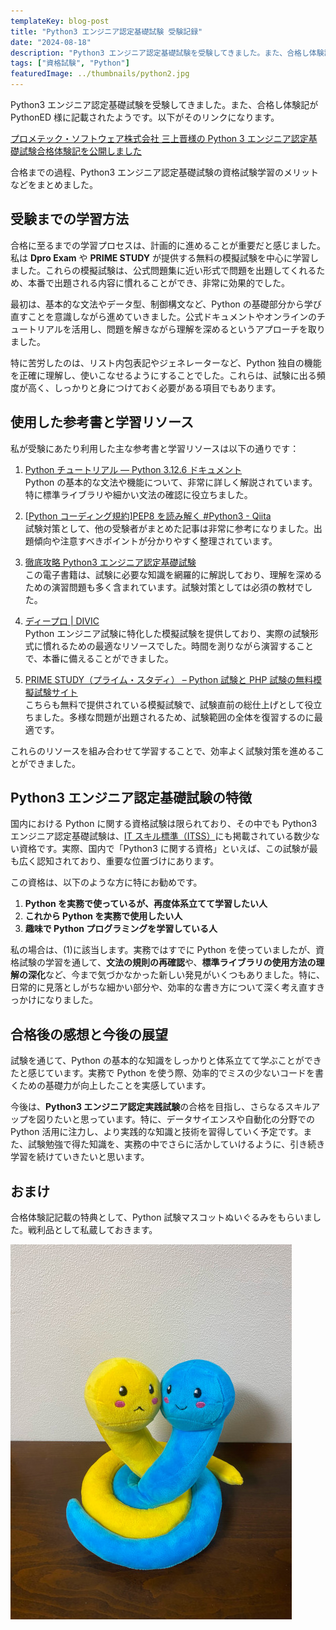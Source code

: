 ```yaml
---
templateKey: blog-post
title: "Python3 エンジニア認定基礎試験 受験記録"
date: "2024-08-18"
description: "Python3 エンジニア認定基礎試験を受験してきました。また、合格し体験記がPythonED様に記載されました。合格までの過程、Python3 エンジニア認定基礎試験の資格試験学習のメリットなどをまとめました。"
tags: ["資格試験", "Python"]
featuredImage: ../thumbnails/python2.jpg
---
```


Python3 エンジニア認定基礎試験を受験してきました。また、合格し体験記が PythonED 様に記載されたようです。以下がそのリンクになります。

[プロメテック・ソフトウェア株式会社 三上晋様の Python 3 エンジニア認定基礎試験合格体験記を公開しました](https://www.pythonic-exam.com/archives/8253)

合格までの過程、Python3 エンジニア認定基礎試験の資格試験学習のメリットなどをまとめました。

## 受験までの学習方法

合格に至るまでの学習プロセスは、計画的に進めることが重要だと感じました。私は **Dpro Exam** や **PRIME STUDY** が提供する無料の模擬試験を中心に学習しました。これらの模擬試験は、公式問題集に近い形式で問題を出題してくれるため、本番で出題される内容に慣れることができ、非常に効果的でした。

最初は、基本的な文法やデータ型、制御構文など、Python の基礎部分から学び直すことを意識しながら進めていきました。公式ドキュメントやオンラインのチュートリアルを活用し、問題を解きながら理解を深めるというアプローチを取りました。

特に苦労したのは、リスト内包表記やジェネレーターなど、Python 独自の機能を正確に理解し、使いこなせるようにすることでした。これらは、試験に出る頻度が高く、しっかりと身につけておく必要がある項目でもあります。

## 使用した参考書と学習リソース

私が受験にあたり利用した主な参考書と学習リソースは以下の通りです：

1. [Python チュートリアル — Python 3.12.6 ドキュメント](https://docs.python.org/ja/3/tutorial/index.html)  
   Python の基本的な文法や機能について、非常に詳しく解説されています。特に標準ライブラリや細かい文法の確認に役立ちました。

2. [[Python コーディング規約]PEP8 を読み解く #Python3 - Qiita](https://qiita.com/simonritchie/items/bb06a7521ae6560738a7)  
   試験対策として、他の受験者がまとめた記事は非常に参考になりました。出題傾向や注意すべきポイントが分かりやすく整理されています。

3. [徹底攻略 Python3 エンジニア認定基礎試験](https://amzn.to/47tDeIn)  
   この電子書籍は、試験に必要な知識を網羅的に解説しており、理解を深めるための演習問題も多く含まれています。試験対策としては必須の教材でした。

4. [ディープロ | DIVIC](https://diver.diveintocode.jp/dive_into_exam/1)  
   Python エンジニア試験に特化した模擬試験を提供しており、実際の試験形式に慣れるための最適なリソースでした。時間を測りながら演習することで、本番に備えることができました。

5. [PRIME STUDY（プライム・スタディ） – Python 試験と PHP 試験の無料模擬試験サイト](https://study.prime-strategy.co.jp/)  
   こちらも無料で提供されている模擬試験で、試験直前の総仕上げとして役立ちました。多様な問題が出題されるため、試験範囲の全体を復習するのに最適です。

これらのリソースを組み合わせて学習することで、効率よく試験対策を進めることができました。

## Python3 エンジニア認定基礎試験の特徴

国内における Python に関する資格試験は限られており、その中でも Python3 エンジニア認定基礎試験は、[IT スキル標準（ITSS）](https://www.ipa.go.jp/jinzai/skill-standard/plus-it-ui/itss/itss1.html)にも掲載されている数少ない資格です。実際、国内で「Python3 に関する資格」といえば、この試験が最も広く認知されており、重要な位置づけにあります。

この資格は、以下のような方に特にお勧めです。

1. **Python を実務で使っているが、再度体系立てて学習したい人**
2. **これから Python を実務で使用したい人**
3. **趣味で Python プログラミングを学習している人**

私の場合は、(1)に該当します。実務ではすでに Python を使っていましたが、資格試験の学習を通して、**文法の規則の再確認**や、**標準ライブラリの使用方法の理解の深化**など、今まで気づかなかった新しい発見がいくつもありました。特に、日常的に見落としがちな細かい部分や、効率的な書き方について深く考え直すきっかけになりました。

## 合格後の感想と今後の展望

試験を通じて、Python の基本的な知識をしっかりと体系立てて学ぶことができたと感じています。実務で Python を使う際、効率的でミスの少ないコードを書くための基礎力が向上したことを実感しています。

今後は、**Python3 エンジニア認定実践試験**の合格を目指し、さらなるスキルアップを図りたいと思っています。特に、データサイエンスや自動化の分野での Python 活用に注力し、より実践的な知識と技術を習得していく予定です。また、試験勉強で得た知識を、実務の中でさらに活かしていけるように、引き続き学習を続けていきたいと思います。

## おまけ

合格体験記記載の特典として、Python 試験マスコットぬいぐるみをもらいました。戦利品として私蔵しておきます。

![stuffed_pythons.jpg](./stuffed_pythons.jpg)
